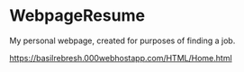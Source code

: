 # WebpageResume
My personal webpage, created for purposes of finding a job.

https://basilrebresh.000webhostapp.com/HTML/Home.html
